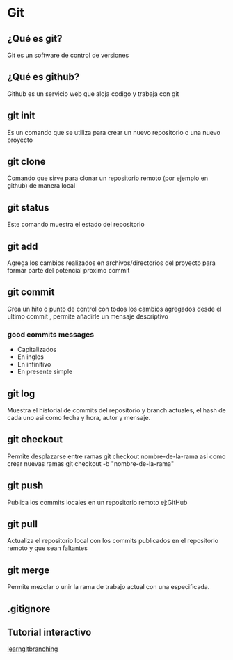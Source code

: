 # Git

## ¿Qué es git?
Git es un software de control de versiones
## ¿Qué es github?
Github es un servicio web que aloja codigo y trabaja con git
## git init
Es un comando que se utiliza para crear un nuevo repositorio o una nuevo proyecto
## git clone
Comando que sirve para clonar un repositorio remoto (por ejemplo en github) de manera local
## git status
Este comando muestra el estado del repositorio
## git add
Agrega los cambios realizados en archivos/directorios del proyecto para formar parte del potencial proximo commit
## git commit
Crea un hito o punto de control con todos los cambios agregados desde el ultimo commit , permite añadirle un mensaje descriptivo
### good commits messages
- Capitalizados
- En ingles
- En infinitivo
- En presente simple
## git log
Muestra el historial de commits del repositorio y branch actuales, el hash de cada uno asi como fecha y hora, autor y mensaje.
## git checkout
Permite desplazarse entre ramas git checkout nombre-de-la-rama asi como crear nuevas ramas git checkout -b "nombre-de-la-rama"
## git push
Publica los commits locales en un repositorio remoto ej:GitHub
## git pull
Actualiza el repositorio local con los commits publicados en el repositorio remoto y que sean faltantes
## git merge
Permite mezclar o unir la rama de trabajo actual con una especificada.
## .gitignore

## Tutorial interactivo

[learngitbranching](https://learngitbranching.js.org/)
